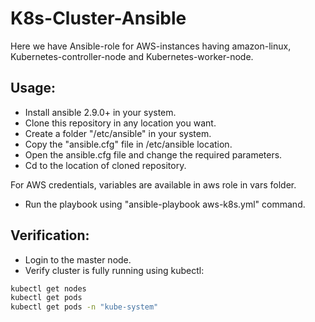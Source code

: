 # K8s-Cluster-Ansible

Here we have Ansible-role for AWS-instances having amazon-linux, Kubernetes-controller-node and Kubernetes-worker-node.

## Usage:

- Install ansible 2.9.0+ in your system.
- Clone this repository in any location you want.
- Create a folder "/etc/ansible" in your system.
- Copy the "ansible.cfg" file in /etc/ansible location.
- Open the ansible.cfg file and change the required parameters.
- Cd to the location of cloned repository.

For AWS  credentials, variables are available in aws role in vars folder.

- Run the playbook using "ansible-playbook aws-k8s.yml" command.

## Verification:

- Login to the master node.
- Verify cluster is fully running using kubectl:

```sh
kubectl get nodes
kubectl get pods
kubectl get pods -n "kube-system"
```
